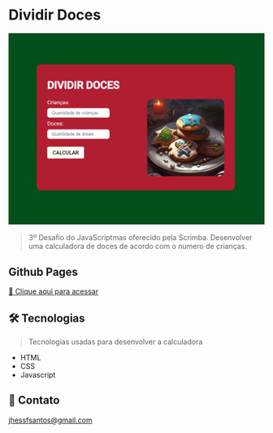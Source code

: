 # Dividir Doces

![preview](/day-03/github/preview.png)

> 3º Desafio do JavaScriptmas oferecido pela Scrimba. Desenvolver uma calculadora de doces de acordo com o numero de crianças. 

## Github Pages
[🔗 Clique aqui para acessar](https://jhessfrois.github.io/vittamed/)

## 🛠 Tecnologias
> Tecnologias usadas para desenvolver a calculadora

- HTML
- CSS
- Javascript

## 🖤 Contato

jhessfsantos@gmail.com
